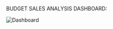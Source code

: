 BUDGET SALES ANALYSIS DASHBOARD:

![Dashboard](https://github.com/user-attachments/assets/be8bf769-e9de-4af2-af08-244d8d9d5fdf)

